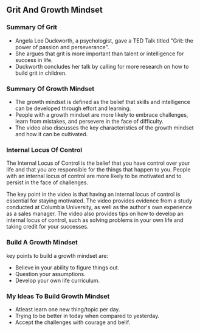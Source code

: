 ## Grit And Growth Mindset

### Summary Of Grit

- Angela Lee Duckworth, a psychologist, gave a TED Talk titled "Grit: the power of passion and perseverance".
- She argues that grit is more important than talent or intelligence for success in life.
- Duckworth concludes her talk by calling for more research on how to build grit in children.

### Summary Of Growth Mindset

- The growth mindset is defined as the belief that skills and intelligence can be developed through effort and learning.
- People with a growth mindset are more likely to embrace challenges, learn from mistakes, and persevere in the face of difficulty.
- The video also discusses the key characteristics of the growth mindset and how it can be cultivated.

### Internal Locus Of Control

The Internal Locus of Control is the belief that you have control over your life and that you are responsible for the things that happen to you. People with an internal locus of control are more likely to be motivated and to persist in the face of challenges.

The key point in the video is that having an internal locus of control is essential for staying motivated. The video provides evidence from a study conducted at Columbia University, as well as the author's own experience as a sales manager. The video also provides tips on how to develop an internal locus of control, such as solving problems in your own life and taking credit for your successes.

### Build A Growth Mindset

key points to build a growth mindset are:

- Believe in your ability to figure things out.
- Question your assumptions.
- Develop your own life curriculum.

### My Ideas To Build Growth Mindset

- Atleast learn one new thing/topic per day.
- Trying to be better in today when compared to yesterday.
- Accept the challenges with courage and belif.
